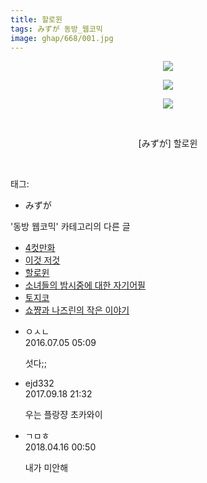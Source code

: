 ```yaml
---
title: 할로윈
tags: みずが 동방_웹코믹
image: ghap/668/001.jpg
---
```

<div class="article">
<p style="text-align: center; clear: none; float: none;"><img src="{{ site.nasurl }}/ghap/668/001.jpg"/></p>
<p style="text-align: center; clear: none; float: none;"><img src="{{ site.nasurl }}/ghap/668/002.jpg"/></p>
<p style="text-align: center; clear: none; float: none;"><img src="{{ site.nasurl }}/ghap/668/003.jpg"/></p>
<p style="text-align: center; clear: none; float: none;"><br/></p>
<p style="text-align: center; clear: none; float: none;">[みずが] 할로윈</p>
<p><br/></p>
</div><div class="tagTrail">
<p>태그: </p>
<ul>
<li>みずが</li>
</ul>
</div><div class="another">
<p>'동방 웹코믹' 카테고리의 다른 글</p>
<ul>
<li><a href="/2016-07-05-ghap_681">4컷만화</a></li>
<li><a href="/2016-07-05-ghap_677">이것 저것</a></li>
<li><a href="/2016-07-04-ghap_668">할로윈</a></li>
<li><a href="/2016-07-04-ghap_666">소녀들의 밤시중에 대한 자기어필</a></li>
<li><a href="/2016-07-02-ghap_644">토지코</a></li>
<li><a href="/2016-07-01-ghap_620">쇼쨩과 나즈린의 작은 이야기</a></li>
</ul>
</div><div class="cb_module cb_fluid">
<div class="cb_wrt cb_profile">
<div class="comment">
<ul>
<li class="cb_thumb_off" id="comment14747993">
<div class="cb_comment_area">
<div class="cb_info_area">
<div class="cb_section">
<span class="cb_nick_name">ㅇㅅㄴ</span>
</div>
<div class="cb_section">
<span class="cb_date">2016.07.05 05:09 </span>
</div>
</div>
<div class="cb_dsc_comment">
<p class="cb_dsc">
											섯다;;
										</p>
</div>
</div></li>
<li class="cb_thumb_off" id="comment15085625">
<div class="cb_comment_area">
<div class="cb_info_area">
<div class="cb_section">
<span class="cb_nick_name">ejd332</span>
</div>
<div class="cb_section">
<span class="cb_date">2017.09.18 21:32 </span>
</div>
</div>
<div class="cb_dsc_comment">
<p class="cb_dsc">
											우는 플랑쟝 초카와이
										</p>
</div>
</div></li>
<li class="cb_thumb_off" id="comment15239518">
<div class="cb_comment_area">
<div class="cb_info_area">
<div class="cb_section">
<span class="cb_nick_name">ㄱㅁㅎ</span>
</div>
<div class="cb_section">
<span class="cb_date">2018.04.16 00:50 </span>
</div>
</div>
<div class="cb_dsc_comment">
<p class="cb_dsc">
											내가 미안해
										</p>
</div>
</div></li>
</ul>
</div>
</div><!-- commentList close -->
</div>